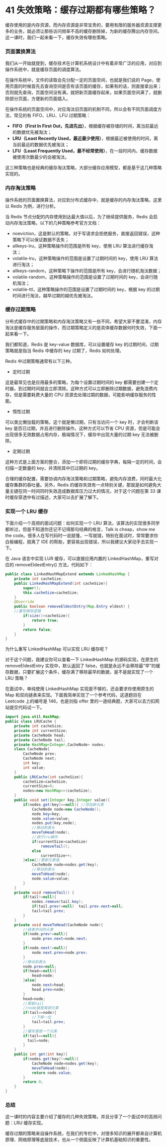 # 41 失效策略：缓存过期都有哪些策略？

缓存使用的是内存资源，而内存资源是非常宝贵的，要用有限的服务器资源支撑更多的业务，就必须让那些访问频率不高的缓存删除掉，为新的缓存腾出内存空间。这一课时，我们一起来看一下，缓存失效有哪些策略。

### 页面置换算法

我们从一开始就提到，缓存技术在计算机系统设计中有着非常广泛的应用，对应到操作系统中，就是缓存页面的调度算法。

在操作系统中，文件的读取会先分配一定的页面空间，也就是我们说的 Page，使用页面的时候首先去查询空间是否有该页面的缓存，如果有的话，则直接拿出来；否则就先查询，页面空间没有满，就把新页面缓存起来，如果页面空间满了，就删除部分页面，方便新的页面插入。

在操作系统的页面空间中，对应淘汰旧页面的机制不同，所以会有不同页面调度方法，常见的有 FIFO、LRU、LFU 过期策略：

- **FIFO（First In First Out，先进先出）**，根据缓存被存储的时间，离当前最远的数据优先被淘汰；
- **LRU（Least Recently Used，最近最少使用）**，根据最近被使用的时间，离当前最远的数据优先被淘汰；
- **LFU（Least Frequently Used，最不经常使用）**，在一段时间内，缓存数据被使用次数最少的会被淘汰。

这三种策略也是经典的缓存淘汰策略，大部分缓存应用模型，都是基于这几种策略实现的。

### 内存淘汰策略

操作系统的页面置换算法，对应到分布式缓存中，就是缓存的内存淘汰策略，这里以 Redis 为例，进行分析。

当 Redis 节点分配的内存使用到达最大值以后，为了继续提供服务，Redis 会启动内存淘汰策略，以下的几种策略参考官方文档：

- noeviction，这是默认的策略，对于写请求会拒绝服务，直接返回错误，这种策略下可以保证数据不丢失；
- allkeys-lru，这种策略操作的范围是所有 key，使用 LRU 算法进行缓存淘汰；
- volatile-lru，这种策略操作的范围是设置了过期时间的 key，使用 LRU 算法进行淘汰；
- allkeys-random，这种策略下操作的范围是所有 key，会进行随机淘汰数据；
- volatile-random，这种策略操作的范围是设置了过期时间的 key，会进行随机淘汰；
- volatile-ttl，这种策略操作的范围是设置了过期时间的 key，根据 key 的过期时间进行淘汰，越早过期的越优先被淘汰。

### 缓存过期策略

分布式缓存中的过期策略和内存淘汰策略又有一些不同，希望大家不要混淆，内存淘汰是缓存服务层面的操作，而过期策略定义的是具体缓存数据何时失效，下面一起来看一下。

我们都知道，Redis 是 key-value 数据库，可以设置缓存 key 的过期时间，过期策略就是指当 Redis 中缓存的 key 过期了，Redis 如何处理。

Redis 中过期策略通常有以下三种。

- 定时过期

这是最常见也是应用最多的策略，为每个设置过期时间的 key 都需要创建一个定时器，到过期时间就会立即清除。这种方式可以立即删除过期数据，避免浪费内存，但是需要耗费大量的 CPU 资源去处理过期的数据，可能影响缓存服务的性能。

- 惰性过期

可以类比懒加载的策略，这个就是懒过期，只有当访问一个 key 时，才会判断该 key 是否已过期，并且进行删除操作。这种方式可以节省 CPU 资源，但是可能会出现很多无效数据占用内存，极端情况下，缓存中出现大量的过期 key 无法被删除。

- 定期过期

这种方式是上面方案的整合，添加一个即将过期的缓存字典，每隔一定的时间，会扫描一定数量的 key，并清除其中已过期的 key。

合理的缓存配置，需要协调内存淘汰策略和过期策略，避免内存浪费，同时最大化缓存集群的吞吐量。另外，Redis 的缓存失效有一点特别关键，那就是如何避免大量主键在同一时间同时失效造成数据库压力过大的情况，对于这个问题在第 33 课时缓存穿透中有过描述，大家可以去扩展了解下。

### 实现一个 LRU 缓存

下面介绍一个高频的面试问题：如何实现一个 LRU 算法，该算法的实现很多同学都听过，但是不知道你还记不记得那句经典的格言，Talk is cheap，show me the code。很多人在写代码时一说就懂，一写就错，特别在面试时，常常要求你白板编程，脱离了 IDE 的帮助，更容易出现错误，所以我建议大家动手去实现一下。

在 Java 语言中实现 LUR 缓存，可以直接应用内置的 LinkedHashMap，重写对应的 removeEldestEntry() 方法，代码如下：

```java
public class LinkedHashMapExtend extends LinkedHashMap { 
    private int cacheSize; 
    public LinkedHashMapExtend(int cacheSize){ 
        super(); 
        this.cacheSize=cacheSize; 
    } 
    @Override 
    public boolean removeEldestEntry(Map.Entry eldest) { 
    //重写移除逻辑 
        if(size()>cacheSize){ 
            return true; 
        } 
        return false; 
    } 
} 
```

为什么重写 LinkedHashMap 可以实现 LRU 缓存呢？

对于这个问题，我建议你可以查看一下 LinkedHashMap 的源码实现，在原生的 removeEldestEntry 实现中，默认返回了 false，也就是永远不会移除最“早”的缓存数据，只要扩展这个条件，缓存满了移除最早的数据，是不是就实现了一个 LRU 策略？

在面试中，单纯使用 LinkedHashMap 实现是不够的，还会要求你使用原生的 Map 和双向链表来实现。下面我简单实现了一个参考代码，这道题目在 Leetcode 上的编号是 146，也是剑指 offer 里的一道经典题，大家可以去力扣网站提交代码试一下。

```java
import java.util.HashMap; 
public class LRUCache { 
    private int cacheSize; 
    private int currentSize; 
    private CacheNode head; 
    private CacheNode tail; 
    private HashMap<Integer,CacheNode> nodes; 
    class CacheNode{ 
        CacheNode prev; 
        CacheNode next; 
        int key; 
        int value; 
    } 
    public LRUCache(int cacheSize){ 
        cacheSize=cacheSize; 
        currentSize=0; 
        nodes=new HashMap<>(cacheSize); 
    } 
    public void set(Integer key,Integer value){ 
        if(nodes.get(key)==null){ //添加新元素 
            CacheNode node=new CacheNode(); 
            node.key=key; 
            node.value=value; 
            nodes.put(key,node); 
            //移动到表头 
            moveToHead(node); 
            //进行lru操作 
            if(currentSize>cacheSize) 
                removeTail(); 
            else 
                currentSize++; 
        }else{//更新元素值 
            CacheNode node=nodes.get(key); 
            //移动到表头 
            moveToHead(node); 
            node.value=value; 
        } 
    } 
    private void removeTail() { 
        if(tail!=null){ 
            nodes.remove(tail.key); 
            if(tail.prev!=null)  tail.prev.next=null; 
            tail=tail.prev; 
        } 
    } 
    private void moveToHead(CacheNode node){ 
        //链表中间的元素 
        if(node.prev!=null){ 
            node.prev.next=node.next; 
        } 
        if(node.next!=null){ 
            node.next.prev=node.prev; 
        } 
        //移动到表头 
        node.prev=null; 
        if(head==null){ 
            head=node; 
        }else{ 
            node.next=head; 
            head.prev=node; 
        } 
        head=node; 
        //更新tail 
        //node就是尾部元素 
        if(tail==node){ 
            //下移一位 
            tail=tail.prev; 
        } 
        //缓存里就一个元素 
        if(tail==null){ 
          tail=node; 
        } 
    } 
    public int get(int key){ 
        if(nodes.get(key)!=null){ 
            CacheNode node=nodes.get(key); 
            moveToHead(node); 
            return node.value; 
        } 
        return 0; 
    } 
} 
```

### 总结

这一课时的内容主要介绍了缓存的几种失效策略，并且分享了一个面试中的高频问题：LRU 缓存实现。

缓存过期的策略来自操作系统，在我们的专栏中，对很多知识的展开都来自计算机原理、网络原理等底层技术，也从一个侧面反映了计算机基础知识的重要性。
